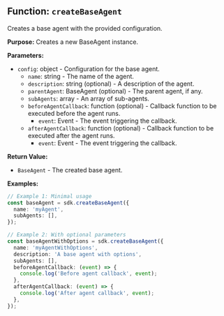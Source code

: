 ## Function: `createBaseAgent`

Creates a base agent with the provided configuration.

**Purpose:**
Creates a new BaseAgent instance.

**Parameters:**
- `config`: object - Configuration for the base agent.
  - `name`: string - The name of the agent.
  - `description`: string (optional) - A description of the agent.
  - `parentAgent`: BaseAgent (optional) - The parent agent, if any.
  - `subAgents`: array<BaseAgent> - An array of sub-agents.
  - `beforeAgentCallback`: function (optional) - Callback function to be executed before the agent runs.
    - `event`: Event - The event triggering the callback.
  - `afterAgentCallback`: function (optional) - Callback function to be executed after the agent runs.
    - `event`: Event - The event triggering the callback.

**Return Value:**
- `BaseAgent` - The created base agent.

**Examples:**
```typescript
// Example 1: Minimal usage
const baseAgent = sdk.createBaseAgent({
  name: 'myAgent',
  subAgents: [],
});

// Example 2: With optional parameters
const baseAgentWithOptions = sdk.createBaseAgent({
  name: 'myAgentWithOptions',
  description: 'A base agent with options',
  subAgents: [],
  beforeAgentCallback: (event) => {
    console.log('Before agent callback', event);
  },
  afterAgentCallback: (event) => {
    console.log('After agent callback', event);
  },
});
```